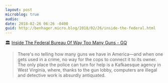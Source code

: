 ```yaml
---
layout: post
microblog: true
audio: 
date: 2018-02-26 06:26 -0400
guid: http://benhager.micro.blog/2018/02/26/inside-the-federal.html
---
```

🏛 [Inside The Federal Bureau Of Way Too Many Guns - GQ](https://www.gq.com/story/inside-federal-bureau-of-way-too-many-guns)

> There's no telling how many guns we have in America—and when one gets used in a crime, no way for the cops to connect it to its owner. The only place the police can turn for help is a Kafkaesque agency in West Virginia, where, thanks to the gun lobby, computers are illegal and detective work is absurdly antiquated.

